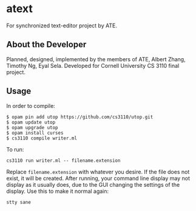 # atext
For synchronized text-editor project by ATE.

## About the Developer
Planned, designed, implemented by the members of ATE, Albert Zhang, Timothy Ng, Eyal Sela. Developed for Cornell University CS 3110 final project.

## Usage
In order to compile:
```
$ opam pin add utop https://github.com/cs3110/utop.git
$ opam update utop
$ opam upgrade utop
$ opam install curses
$ cs3110 compile writer.ml
```

To run:
```
cs3110 run writer.ml -- filename.extension
```

Replace `filename.extension` with whatever you desire. If the file does not exist, it will be created. After running, your command line display may not display as it usually does, due to the GUI changing the settings of the display. Use this to make it normal again:
```
stty sane
```
